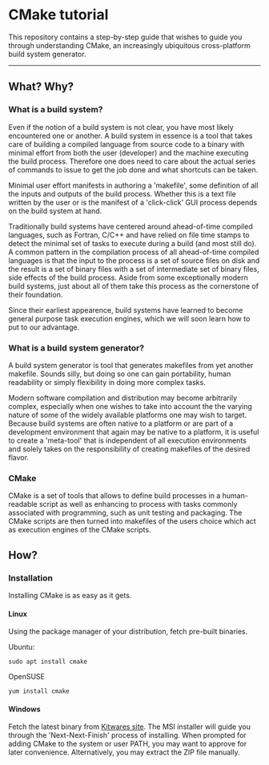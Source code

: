 # CMake tutorial


This repository contains a step-by-step guide that wishes to guide you through understanding CMake, an increasingly ubiquitous cross-platform build system generator.

----------

## What? Why?

### What is a build system?

Even if the notion of a build system is not clear, you have most likely encountered one or another. A build system in essence is a tool that takes care of building a compiled language from source code to a binary with minimal effort from both the user (developer) and the machine executing the build process. Therefore one does need to care about the actual series of commands to issue to get the job done and what shortcuts can be taken.

Minimal user effort manifests in authoring a 'makefile', some definition of all the inputs and outputs of the build process. Whether this is a text file written by the user or is the manifest of a 'click-click' GUI process depends on the build system at hand.

Traditionally build systems have centered around ahead-of-time compiled languages, such as Fortran, C/C++ and have relied on file time stamps to detect the minimal set of tasks to execute during a build (and most still do). A common pattern in the compilation process of all ahead-of-time compiled languages is that the input to the process is a set of source files on disk and the result is a set of binary files with a set of intermediate set of binary files, side effects of the build process. Aside from some exceptionally modern build systems, just about all of them take this process as the cornerstone of their foundation.

Since their earliest appearence, build systems have learned to become general purpose task execution engines, which we will soon learn how to put to our advantage.

### What is a build system generator?

A build system generator is tool that generates makefiles from yet another makefile. Sounds silly, but doing so one can gain portability, human readability or simply flexibility in doing more complex tasks.

Modern software compilation and distribution may become arbitrarily complex, especially when one wishes to take into account the the varying nature of some of the widely available platforms one may wish to target. Because build systems are often native to a platform or are part of a development environment that again may be native to a platform, it is useful to create a 'meta-tool' that is independent of all execution environments and solely takes on the responsibility of creating makefiles of the desired flavor.

### CMake

CMake is a set of tools that allows to define build processes in a human-readable script as well as enhancing to process with tasks commonly associated with programming, such as unit testing and packaging. The CMake scripts are then turned into makefiles of the users choice which act as execution engines of the CMake scripts.

## How?

### Installation

Installing CMake is as easy as it gets.

#### Linux

Using the package manager of your distribution, fetch pre-built binaries.

Ubuntu:
```
sudo apt install cmake
```
OpenSUSE
```
yum install cmake
```

#### Windows

Fetch the latest binary from [Kitwares site](https://cmake.org/download/). The MSI installer will guide you through the 'Next-Next-Finish' process of installing. When prompted for adding CMake to the system or user PATH, you may want to approve for later convenience. Alternatively, you may extract the ZIP file manually.